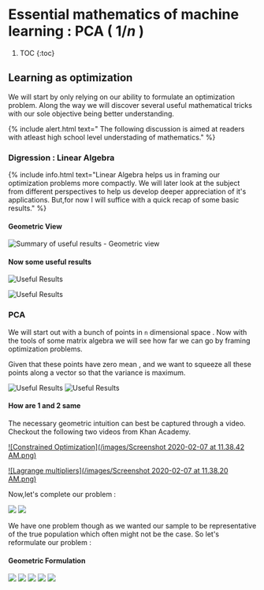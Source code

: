 # Essential mathematics of machine learning : PCA ( $1/n$ )

1. TOC
{:toc}
## Learning as optimization 

We will start by only relying on our ability to formulate an optimization problem. Along the way we will discover several useful mathematical tricks with our sole objective being better understanding.

{% include alert.html text=" The following discussion is aimed at readers with atleast high school level understading of mathematics." %}

### Digression : Linear Algebra

{% include info.html text="Linear Algebra helps us in framing our optimization problems more compactly. We will later look at the subject from different perspectives to help us develop deeper appreciation of it's applications. But,for now I will suffice with a quick recap of some basic results." %}

#### Geometric View 

![Summary of useful results - Geometric view](/images/Website.jpg)

#### Now some useful results 

![Useful Results](/images/Matrix-results-.jpg)

![Useful Results](/images/Decomp-Continued-.jpg)


### PCA

We will start out with a bunch of points in `n` dimensional space . Now with the tools of some matrix algebra we will see how far we can go by framing optimization problems.

Given that these points have zero mean , and we want to squeeze all these points along a vector so that the variance is maximum.

![Useful Results](/images/Untitled-Artwork.jpg)
![Useful Results](/images/Pca-Complete..jpg)

#### How are 1 and 2 same 

The necessary geometric intuition can best be captured through a video. Checkout the following two videos from Khan Academy.


[![Constrained Optimization](/images/Screenshot 2020-02-07 at 11.38.42 AM.png)](https://www.youtube.com/watch?v=vwUV2IDLP8Q&list=PLCg2-CTYVrQvNGLbd-FN70UxWZSeKP4wV&index=8)

[![Lagrange multipliers](/images/Screenshot 2020-02-07 at 11.38.20 AM.png)](https://www.youtube.com/watch?v=yuqB-d5MjZA&list=PLCg2-CTYVrQvNGLbd-FN70UxWZSeKP4wV&index=1)


Now,let's complete our problem :

![](/images/Pca-Other-Directions-.jpg)
![](/images/Pca-Done.jpg)

We have one problem though as we wanted our sample to be representative of the true population which often might not be the case. So let's reformulate our problem :

#### Geometric Formulation

![](/images/1.Geometric-View.jpg)
![](/images/2.geometric-Pca.jpg)
![](/images/3.jpg)
![](/images/4..jpg)
![](/images/5..jpg)






